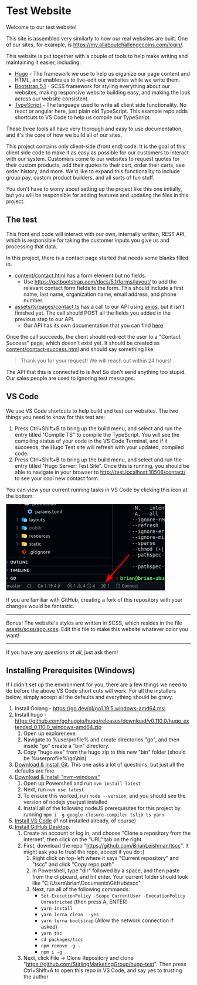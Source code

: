 # Test Website

Welcome to our test website!

This site is assembled very similarly to how our real websites are built. One of our sites, for example, is <https://my.allaboutchallengecoins.com/login/>.

This website is put together with a couple of tools to help make writing and maintaining it easier, including:

- [Hugo](https://gohugo.io/) - The framework we use to help us organize our page content and HTML, and enables us to live-edit our websites while we write them.
- [Bootstrap 5.1](https://getbootstrap.com/docs/5.1/getting-started/introduction/) - SCSS framework for styling everything about our websites, making responsive website building easy, and making the look across our website consistent.
- [TypeScript](https://www.typescriptlang.org/) - The language used to write all client side functionality. No react or angular here, just plain old TypeScript. This example repo adds shortcuts to VS Code to help us compile our TypeScript.

These three tools all have very thorough and easy to use documentation, and it's the core of how we build all of our sites.

This project contains only client-side (front end) code. It is the goal of this client side code to make it as easy as possible for our customers to interact with our system. Customers come to our websites to request quotes for their custom products, add their quotes to their cart, order their carts, see order history, and more. We'd like to expand this functionality to include group pay, custom product builders, and all sorts of fun stuff.

You don't have to worry about setting up the project like this one initially, but you will be responsible for adding features and updating the files in this project.

## The test

This front end code will interact with our own, internally written, REST API, which is responsible for taking the customer inputs you give us and processing that data.

In this project, there is a contact page started that needs some blanks filled in.

- [content/contact.html](content/contact.html) has a form element but no fields.
    - Use <https://getbootstrap.com/docs/5.1/forms/layout/> to add the relevant contact form fields to the form. This should include a first name, last name, organization name, email address, and phone number.
- [assets/ts/pages/contact.ts](assets/ts/pages/contact.ts) has a call to our API using [axios](https://www.npmjs.com/package/axios), but it isn't finished yet. The call should POST all the fields you added in the previous step to our API.
    - Our API has its own documentation that you can find [here](https://api2.allaboutchallengecoins.com/docs/#/Contact%20Form%20Submissions/post_contacts).

Once the call succeeds, the client should redirect the user to a "Contact Success" page, which doesn't exist yet. It should be created as [content/contact-success.html](content/contact-success.html) and should say something like:

> Thank you for your request! We will reach out within 24 hours!

The API that this is connected to is *live*! So don't send anything too stupid. Our sales people are used to ignoring test messages.

## VS Code

We use VS Code shortcuts to help build and test our websites. The two things you need to know for this test are:

1. Press Ctrl+Shift+B to bring up the build menu, and select and run the entry titled "Compile TS" to compile the TypeScript. You will see the compiling status of your code in the VS Code Terminal, and if it succeeds, the Hugo Test site will refresh with your updated, compiled code.
2. Press Ctrl+Shift+B to bring up the build menu, and select and run the entry titled "Hugo Server: Test Site". Once this is running, you should be able to navigate in your browser to <http://test.localhost:10506/contact/> to see your cool new contact form.

You can view your current running tasks in VS Code by clicking this icon at the bottom:

![Show Running Tasks](images/showbuildtasks.png)

If you are familiar with GitHub, creating a fork of this repository with your changes would be fantastic.

---

Bonus! The website's styles are written in SCSS, which resides in the file [assets/scss/app.scss](assets/scss/app.scss). Edit this file to make this website whatever color you want!

---

If you have any questions *at all*, just ask them!

## Installing Prerequisites (Windows)

If I didn't set up the environment for you, there are a few things we need to do before the above VS Code short cuts will work. For all the installers below, simply accept all the defaults and everything should be gravy.

1. Install Golang - <https://go.dev/dl/go1.19.5.windows-amd64.msi>
2. Install hugo - <https://github.com/gohugoio/hugo/releases/download/v0.110.0/hugo_extended_0.110.0_windows-amd64.zip>
    1. Open up explorer.exe.
    2. Navigate to %userprofile% and create directories "go", and then inside "go" create a "bin" directory.
    3. Copy "hugo.exe" from the hugo zip to this new "bin" folder (should be %userprofile%\go\bin)
3. [Download & Install Git](https://github.com/git-for-windows/git/releases/download/v2.39.1.windows.1/Git-2.39.1-64-bit.exe). This one asks a lot of questions, but just all the defaults are fine.
4. [Download & Install "nvm-windows"](https://github.com/coreybutler/nvm-windows/releases/download/1.1.10/nvm-setup.exe)
    1. Open up Powershell and run `nvm install latest`
    2. Next, run `nvm use latest`
    3. To ensure this worked, run `node --version`, and you should see the version of nodejs you just installed
    4. Install all of the following nodeJS prerequisites for this project by running `npm i -g google-closure-compiler tslib ts yarn`
5. [Install VS Code](https://code.visualstudio.com/download) (if not installed already, of course)
6. [Install GitHub Desktop](https://desktop.github.com/).
    1. Create an account or log in, and choose "Clone a repository from the internet", then click on the "URL" tab on the right.
    2. First, download the repo "https://github.com/BrianLeishman/tscc". It might ask you to trust the repo, accept if you do :)
        1. Right click on top-left where it says "Current repository" and "tscc" and click "Copy repo path"
        2. In Powershell, type "dir" followed by a space, and then paste from the clipboard, and hit enter. Your current folder should look like "C:\Users\brian\Documents\GitHub\tscc"
        3. Next, run all of the following commands:
            - `Set-ExecutionPolicy -Scope CurrentUser -ExecutionPolicy Unrestricted` (then press A, ENTER)
            - `yarn install`
            - `yarn lerna clean --yes`
            - `yarn lerna bootstrap` (Allow the network connection if asked)
            - `yarn tsc`
            - `cd packages/tscc`
            - `npm remove -g .`
            - `npm i -g .`
    3. Next, click File -> Clone Repository and clone "https://github.com/StirlingMarketingGroup/hugo-test". Then press Ctrl+Shift+A to open this repo in VS Code, and say yes to trusting the author
